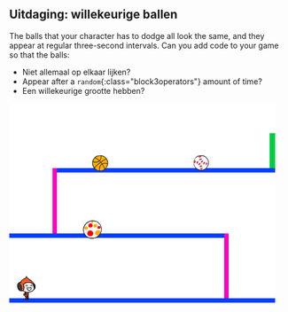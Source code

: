 ## Uitdaging: willekeurige ballen

The balls that your character has to dodge all look the same, and they appear at regular three-second intervals. Can you add code to your game so that the balls:

+ Niet allemaal op elkaar lijken?
+ Appear after a `random`{:class="block3operators"} amount of time?
+ Een willekeurige grootte hebben?

![screenshot](images/dodge-ball-random.png)